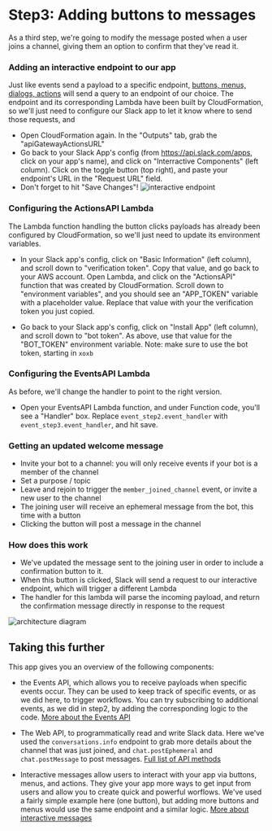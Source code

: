 
# Step3: Adding buttons to messages

As a third step, we're going to modify the message posted when a user joins a channel, giving them an option to confirm that they've read it. 



### Adding an interactive endpoint to our app

Just like events send a payload to a specific endpoint, [buttons, menus, dialogs, actions](https://api.slack.com/interactive-messages) will send a query to an endpoint of our choice.
The endpoint and its corresponding Lambda have been built by CloudFormation, so we'll just need to configure our Slack app to let it know where to send those requests, and 

- Open CloudFormation again. In the "Outputs" tab, grab the "apiGatewayActionsURL"
- Go back to your Slack App's config (from https://api.slack.com/apps, click on your app's name), and click on "Interractive Components" (left column). Click on the toggle button (top right), and paste your endpoint's URL in the "Request URL" field.
- Don't forget to hit "Save Changes"!
![interactive endpoint](docs/step3-interactive_components.png)


### Configuring the ActionsAPI Lambda

The Lambda function handling the button clicks payloads has already been configured by CloudFormation, so we'll just need to update its environment variables.

- In your Slack app's config, click on "Basic Information" (left column), and scroll down to "verification token". Copy that value, and go back to your AWS account. Open Lambda, and click on the "ActionsAPI" function that was created by CloudFormation. Scroll down to "environment variables", and you should see an "APP_TOKEN" variable with a placeholder value. Replace that value with your the verification token you just copied.

- Go back to your Slack app's config, click on "Install App" (left column), and scroll down to "bot token". As above, use that value for the "BOT_TOKEN" environment variable.
Note: make sure to use the bot token, starting in `xoxb`

### Configuring the EventsAPI Lambda

As before, we'll change the handler to point to the right version.

- Open your EventsAPI Lambda function, and under Function code, you'll see a "Handler" box. Replace `event_step2.event_handler` with `event_step3.event_handler`, and hit save.

### Getting an updated welcome message

- Invite your bot to a channel: you will only receive events if your bot is a member of the channel
- Set a purpose / topic
- Leave and rejoin to trigger the `member_joined_channel` event, or invite a new user to the channel
- The joining user will receive an ephemeral message from the bot, this time with a button
- Clicking the button will post a message in the channel

### How does this work

- We've updated the message sent to the joining user in order to include a confirmation button to it.
- When this button is clicked, Slack will send a request to our interactive endpoint, which will trigger a different Lambda
- The handler for this lambda will parse the incoming payload, and return the confirmation message directly in response to the request

![architecture diagram](docs/)


## Taking this further

This app gives you an overview of the following components:

- the Events API, which allows you to receive payloads when specific events occur. They can be used to keep track of specific events, or as we did here, to trigger workflows.
You can try subscribing to additional events, as we did in step2, by adding the corresponding logic to the code.
[More about the Events API](https://api.slack.com/events-api)

- The Web API, to programmatically read and write Slack data. Here we've used the `conversations.info` endpoint to grab more details about the channel that was just joined, and `chat.postEphemeral` and `chat.postMessage` to post messages.
[Full list of API methods](https://api.slack.com/methods)

- Interactive messages allow users to interact with your app via buttons, menus, and actions. They give your app more ways to get input from users and allow you to create quick and powerful worflows. 
We've used a fairly simple example here (one button), but adding more buttons and menus would use the same endpoint and a similar logic.
[More about interactive messages](https://api.slack.com/interactive-messages)









